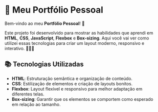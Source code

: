 # 🌟 Meu Portfólio Pessoal

Bem-vindo ao meu **Portfólio Pessoal**! 🚀

Este projeto foi desenvolvido para mostrar as habilidades que aprendi em **HTML**, **CSS**, **JavaScript**, **Flexbox** e **Box-sizing**. Aqui você vai ver como utilizei essas tecnologias para criar um layout moderno, responsivo e interativo. 👨‍💻💡

## 📚 Tecnologias Utilizadas
- **HTML**: Estruturação semântica e organização de conteúdo.
- **CSS**: Estilização de elementos e criação de layouts bonitos.
- **Flexbox**: Layout flexível e responsivo para melhor adaptação em diferentes telas.
- **Box-sizing**: Garantir que os elementos se comportem como esperado em relação ao tamanho.
